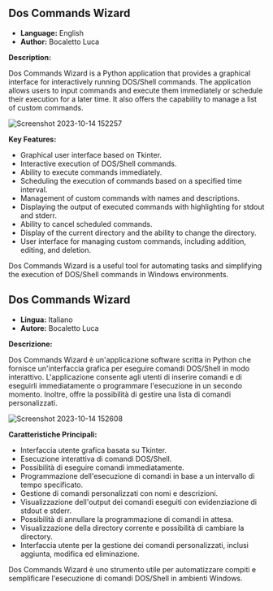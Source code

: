 ## Dos Commands Wizard

- **Language:** English
- **Author:** Bocaletto Luca

**Description:**

Dos Commands Wizard is a Python application that provides a graphical interface for interactively running DOS/Shell commands. The application allows users to input commands and execute them immediately or schedule their execution for a later time. It also offers the capability to manage a list of custom commands.

![Screenshot 2023-10-14 152257](https://github.com/elektronoide/Dos-Commands-Wizard/assets/134635227/31531a84-cb91-4fed-981d-daedd36f9d76)

**Key Features:**

- Graphical user interface based on Tkinter.
- Interactive execution of DOS/Shell commands.
- Ability to execute commands immediately.
- Scheduling the execution of commands based on a specified time interval.
- Management of custom commands with names and descriptions.
- Displaying the output of executed commands with highlighting for stdout and stderr.
- Ability to cancel scheduled commands.
- Display of the current directory and the ability to change the directory.
- User interface for managing custom commands, including addition, editing, and deletion.

Dos Commands Wizard is a useful tool for automating tasks and simplifying the execution of DOS/Shell commands in Windows environments.

## Dos Commands Wizard

- **Lingua:** Italiano
- **Autore:** Bocaletto Luca

**Descrizione:**

Dos Commands Wizard è un'applicazione software scritta in Python che fornisce un'interfaccia grafica per eseguire comandi DOS/Shell in modo interattivo. L'applicazione consente agli utenti di inserire comandi e di eseguirli immediatamente o programmare l'esecuzione in un secondo momento. Inoltre, offre la possibilità di gestire una lista di comandi personalizzati.

![Screenshot 2023-10-14 152608](https://github.com/elektronoide/Dos-Commands-Wizard/assets/134635227/59115c8b-9f2f-4d94-8097-3b9f83ca181e)

**Caratteristiche Principali:**

- Interfaccia utente grafica basata su Tkinter.
- Esecuzione interattiva di comandi DOS/Shell.
- Possibilità di eseguire comandi immediatamente.
- Programmazione dell'esecuzione di comandi in base a un intervallo di tempo specificato.
- Gestione di comandi personalizzati con nomi e descrizioni.
- Visualizzazione dell'output dei comandi eseguiti con evidenziazione di stdout e stderr.
- Possibilità di annullare la programmazione di comandi in attesa.
- Visualizzazione della directory corrente e possibilità di cambiare la directory.
- Interfaccia utente per la gestione dei comandi personalizzati, inclusi aggiunta, modifica ed eliminazione.

Dos Commands Wizard è uno strumento utile per automatizzare compiti e semplificare l'esecuzione di comandi DOS/Shell in ambienti Windows.
